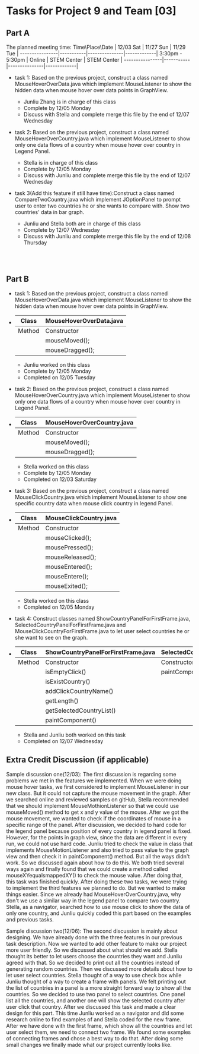 Tasks for Project 9 and Team [03]
=====================================

Part A
---------

The planned meeting time: 
Time\Place\Date | 12/03 Sat |   11/27 Sun   |  11/29 Tue  | 
----------------|-----------|---------------|-------------|
3:30pm - 5:30pm |  Online   | STEM Center   | STEM Center | 
----------------|-----------|---------------|-------------|

- task 1: Based on the previous project, construct a class named MouseHoverOverData.java which implement MouseListener to show the hidden data when mouse hover over data points in GraphView. 
	- Junliu Zhang is in charge of this class
	- Complete by 12/05 Monday
	- Discuss with Stella and complete merge this file by the end of 12/07 Wednesday

- task 2: Based on the previous project, construct a class named MouseHoverOverCountry.java which implement MouseListener to show only one data flows of a country when mouse hover over country in Legend Panel. 
	- Stella is in charge of this class
	- Complete by 12/05 Monday
	- Discuss with Junliu and complete merge this file by the end of 12/07 Wednesday

- task 3(Add this feature if still have time):Construct a class named CompareTwoCountry.java which implement JOptionPanel to prompt user to enter two countries he or she wants to compare with. Show two countries' data in bar graph. 
	- Junliu and Stella both are in charge of this class
	- Complete by 12/07 Wednesday
	- Discuss with Junliu and complete merge this file by the end of 12/08 Thursday



<br><br>

Part B
---------
- task 1: Based on the previous project, construct a class named MouseHoverOverData.java which implement MouseListener to show the hidden data when mouse hover over data points in GraphView.
-
    Class  | MouseHoverOverData.java
    -------|------------------------
    Method | Constructor
           | mouseMoved();
           | mouseDragged();
	- Junliu worked on this class
	- Complete by 12/05 Monday
	- Completed on 12/05 Tuesday

- task 2: Based on the previous project, construct a class named MouseHoverOverCountry.java which implement MouseListener to show only one data flows of a country when mouse hover over country in Legend Panel.
- 	
	Class  | MouseHoverOverCountry.java
    -------|------------------------
    Method | Constructor
           | mouseMoved();
           | mouseDragged();
	- Stella worked on this class
	- Complete by 12/05 Monday
	- Completed on 12/03 Saturday

- task 3: Based on the previous project, construct a class named MouseClickCountry.java which implement MouseListener to show one specific country data when mouse click country in legend Panel.
-
    Class  | MouseClickCountry.java
    -------|------------------------
    Method | Constructor
           | mouseClicked();
           | mousePressed();
           | mouseReleased();
           | mouseEntered();
           | mouseEntere();
           | mouseExited();
	- Stella worked on this class
	- Completed on 12/05 Monday

- task 4: Construct classes named ShowCountryPanelForFirstFrame.java, SelectedCountryPanelForFirstFrame.java and
MouseClickCountryForFirstFrame.java to let user select countries he or she want to see on the graph.
-
    Class  | ShowCountryPanelForFirstFrame.java | SelectedCountryPanelForFirstFrame.java | MouseClickCountryForFirstFrame
    -------|------------------------------------|----------------------------------------|------------------------------------
    Method | Constructor                        | Constructor                            | Constructor
           | isEmptyClick()                     | paintComponent()                       | mouseClicked()
           | isExistCountry()                   |                                        | mousePressed()
           | addClickCountryName()              |                                        | mouseReleased()
           | getLength()                        |                                        | mouseEntered()
           | getSelectedCountryList()           |                                        | mouseExited()           
           | paintComponent()                   |                                        |
    - Stella and Junliu both worked on this task
    - Completed on 12/07 Wednesday


Extra Credit Discussion (if applicable)
-----------------------

Sample discussion one(12/03):
    The first discussion is regarding some problems we met in the features we implemented. When we were doing mouse 
hover tasks, we first considered to implement MouseListener in our new class. But it could not capture the mouse 
movement in the graph. After we searched online and reviewed samples on gitHub, Stella recommended that we should 
implement MouseMothionListener so that we could use mouseMoved() method to get x and y value of the mouse.
    After we got the mouse movement, we wanted to check if the coordinates of mouse in a specific range of the panel. 
After discussion, we decided to hard code for the legend panel because position of every country in legend panel is 
fixed. However, for the points in graph view, since the data are different in every run, we could not use hard code. 
Junliu tried to check the value in class that implements MouseMotionListener and also tried to pass value to the 
graph view and then check it in paintComponent() method. But all the ways didn't work. So we discussed again about 
how to do this. We both tried several ways again and finally found that we could create a method called 
mouseXYequalsmappedXY() to check the mouse value. After doing that, this task was finished quickly.
    After doing these two tasks, we were trying to implement the third features we planned to do. But we wanted to 
make things easier. Since we already had MouseHoverOverCountry.java, why don't we use a similar way in the legend 
panel to compare two country. Stella, as a navigator, searched how to use mouse click to show the data of only one 
country, and Junliu quickly coded this part based on the examples and previous tasks.

Sample discussion two(12/06):
    The second discussion is mainly about designing. We have already done with the three features in our previous 
task description. Now we wanted to add other feature to make our project more user friendly. So we discussed about 
what should we add. Stella thought its better to let users choose the countries they want and Junliu agreed with that. 
So we decided to print out all the countries instead of generating random countries. Then we discussed more details 
about how to let user select countries. Stella thought of a way to use check box while Junliu thought of a way to 
create a frame with panels. We felt printing out the list of countries in a panel is a more straight forward way to 
show all the countries. So we decided to use two panel to select countries. One panel list all the countries, and 
another one will show the selected country after user click that country.
    After we discussed this task and made a clear design for this part. This time Junliu worked as a navigator and 
did some research online to find examples of and Stella coded for the new frame. After we have done with the 
first frame, which show all the countries and let user select them, we need to connect two frame. We found some 
examples of connecting frames and chose a best way to do that. After doing some small changes we finally made what 
our project currently looks like.
